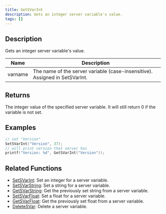 ```yaml
---
title: GetSVarInt
description: Gets an integer server variable's value.
tags: []
---
```


<VersionWarn version='SA-MP 0.3.7 R2' />

## Description

Gets an integer server variable's value.

| Name    | Description                                                                 |
| ------- | --------------------------------------------------------------------------- |
| varname | The name of the server variable (case-insensitive). Assigned in SetSVarInt. |

## Returns

The integer value of the specified server variable. It will still return 0 if the variable is not set.

## Examples

```c
// set "Version"
SetSVarInt("Version", 37);
// will print version that server has
printf("Version: %d", GetSVarInt("Version"));
```

## Related Functions

- [SetSVarInt](SetSVarInt.md): Set an integer for a server variable.
- [SetSVarString](SetSVarString.md): Set a string for a server variable.
- [GetSVarString](GetSVarString.md): Get the previously set string from a server variable.
- [SetSVarFloat](SetSVarFloat.md): Set a float for a server variable.
- [GetSVarFloat](GetSVarFloat.md): Get the previously set float from a server variable.
- [DeleteSVar](DeleteSVar.md): Delete a server variable.
